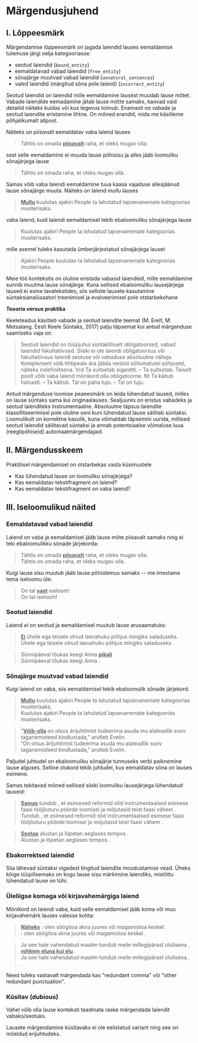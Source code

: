 # Märgendusjuhend

## I. Lõppeesmärk 
Märgendamise lõppeesmärk on jagada laiendid lauses eemaldamise tulemuse järgi nelja kategooriasse: 

* seotud laiendid (`bound_entity`)
* eemaldatavad vabad laiendid (`free_entity`)
* sõnajärge muutvad vabad laiendid (`unnatural_sentences`) 
* valed laiendid (märgitud sõna pole laiend) (`incorrect_entity`)

Seotud laiendid on laiendid mille eemaldamine lausest muudab lause mõtet. 
Vabade laiendide eemadamine jätab lause mõtte samaks, kaovad vaid detailid näiteks kuidas või kus tegevus toimub. 
Enamasti on vabade ja seotud laiendite eristamine lihtne. On mõned erandid, mida me käsitleme põhjalikumalt allpool.

Näiteks on _piisavalt_ eemaldatav vaba laiend lauses

> Tähtis on omada <u>**piisavalt**</u> raha, et oleks mugav olla.

sest selle eemaldamine ei muuda lause põhisisu ja alles jääb loomuliku sõnajärjega lause

> Tähtis on omada raha, et oleks mugav olla.

Samas võib vaba laiendi eemaldamine tuua kaasa vajaduse allesjäänud lause sõnajärge muuta. Näiteks on laiend _mullu_ lauses 

> <u>**Mullu**</u> kuulutas ajakiri People ta lahutatud lapsevanemate kategoorias musterisaks.

vaba laiend, kuid laiendi eemaldamisel tekib ebaloomuliku sõnajärjega lause  

> Kuulutas ajakiri People ta lahutatud lapsevanemate kategoorias musterisaks.

mille asemel tuleks kasutada ümberjärjestatud sõnajärjega lauset

> Ajakiri People kuulutas ta lahutatud lapsevanemate kategoorias musterisaks.

Meie töö kontekstis on oluline eristada vabasid laiendeid, mille eemaldamine sunnib muutma lause sõnajärge. 
Kuna sellised ebaloomuliku lausejärjega laused ei esine tavatekstides, siis selliste lausete kasutamine süntaksianalüsaatori treenimisel ja evalveerimisel pole otstarbekohane

**Teooria versus praktika**

Keeleteadus käsitleb vabade ja seotud laiendite teemat (M. Erelt, M. Metsalang. Eesti Keele Süntaks, 2017) palju täpsemat kui antud märgenduse saamiseks vaja on: 
> Seotud laiendid on tüüpjuhul süntaktiliselt obligatoorsed, vabad
laiendid fakultatiivsed. Siiski ei ole laiendi obligatoorsus või fakultatiivsus laiendi seotuse või vabaduse absoluutne näitaja. Komplement võib tihtipeale ära jääda verbist sõltumatutel põhjustel, näiteks indefiniitsena. Vrd Ta suitsetab sigaretti. – Ta suitsetab.
Teiselt poolt võib vaba laiend mõnikord olla obligatoorne. Nt
Ta käitub halvasti. – Ta käitub. Tal on paha tuju. – Tal on tuju.

Antud märgenduse loomise peaeesmärk on leida lühendatud laused, milles on lause süntaks sama kui originaalauses. Sealjuures on eristus vabadeks ja seotud laienditeks instrumentaalne. Absoluutne täpsus laiendite klassifitseerimisel pole oluline seni kuni lühendatud lause säilitab süntaksi. Loomulikult on korrektne kasulik, kuna võimaldab täpsemini uurida, millised seotud laiendid säilitavad süntaksi ja annab potentsiaalse võimaluse luua (reeglipõhiseid) automaatmärgendajaid. 


## II. Märgendusskeem

Praktilisel märgendamisel on otstarbekas vasta küsimustele

* Kas lühendatud lause on loomuliku sõnajärjega?
* Kas eemaldatav tekstifragment on laiend?
* Kas eemaldatav tekstifragment on vaba laiend?


## III. Iseloomulikud näited

### Eemaldatavad vabad laiendid

Laiend on vaba ja eemaldamisel jääb lause mõte piisavalt samaks ning ei teki ebaloomulikku sõnade järjekorda: 

> Tähtis on omada <u>**piisavalt**</u> raha, et oleks mugav olla. <br/>
> Tähtis on omada raha, et oleks mugav olla.

Kuigi lause sisu muutub jääb lause põhiolemus samaks -- me imestame tema iseloomu üle:

> On tal <u>**vast**</u> iseloom! <br/>
> On tal iseloom!


### Seotud laiendid

Laiend _ei_ on seotud ja eemaldamisel muutub lause arusaamatuks:

> <u>**Ei**</u> ühele ega teisele olnud laevahuku põhjus mingiks saladuseks. <br/>
> Ühele ega teisele olnud laevahuku põhjus mingiks saladuseks .

>Sünnipäeval tõukas keegi Anna <u>**pikali**</u> . <br/>
>Sünnipäeval tõukas keegi Anna .


### Sõnajärge muutvad vabad laiendid 

Kuigi laiend on vaba, siis eemaldamisel tekib ebaloomulik sõnade järjekord:

> <u>**Mullu**</u> kuulutas ajakiri People ta lahutatud lapsevanemate kategoorias musterisaks. <br/>
> Kuulutas ajakiri People ta lahutatud lapsevanemate kategoorias musterisaks.

>”<u>**Võib-olla**</u> on otsus ärijuhtimist tudeerima asuda mu alateadlik soov taganemisteed kindlustada,” arutleb Evelin. <br>
> ”On otsus ärijuhtimist tudeerima asuda mu alateadlik soov taganemisteed kindlustada,” arutleb Evelin.

Paljudel juhtudel on ebaloomuliku sõnajärje tunnuseks verbi paiknemine lause alguses. Selline olukord tekib juhtudel, kus eemaldatav sõna on lauses esimene. 

Samas tekitavad mõned sellised siiski loomuliku lausejärjega lühendatud lauseid: 

><u>**Samas**</u> tundub , et esimesed reformid olid instrumentaalsed esimese faasi tööjõuturu pöörde loomisel ja mõjutasid teist faasi vähem . <br/>
>Tundub , et esimesed reformid olid instrumentaalsed esimese faasi tööjõuturu pöörde loomisel ja mõjutasid teist faasi vähem .

><u>**Sestap**</u> alustan ja lõpetan aeglases tempos . <br/>
>Alustan ja lõpetan aeglases tempos .



### Ebakorrektsed laiendid

Siia lähevad süntaksi vigadest tingitud laiendite moodustamise vead. 
Üheks kõige tüüpilisemaks on kogu lause sisu märkimine laiendiks, mistõttu lühendatud lause on tühi.



### Üleliigse komaga või kirjavahemärgiga laiend

Mõnikord on laiendi vaba, kuid selle eemaldamisel jääb koma või muu kirjavahemärk lauses valesse kohta:

><u>**Näiteks**</u> : olen söögitoa akna juures või magamistoa keskel . <br/>
>: olen söögitoa akna juures või magamistoa keskel .

>Ja see hale vahendatud maailm tundub meile millegipärast olulisena , <u>**rohkem eluna kui elu**</u> . <br/>
>Ja see hale vahendatud maailm tundub meile millegipärast olulisena , .

Need tuleks vastavalt märgendada kas "redundant comma" või "other redundant punctuation".


### Küsitav (dubious)

Vahel võib olla lause konteksti teadmata raske märgendada laiendit vabaks/seotuks. 

Lausete märgendamine küsitavaks ei ole eelistatud variant ning see on mõeldud erijuhtudeks.

